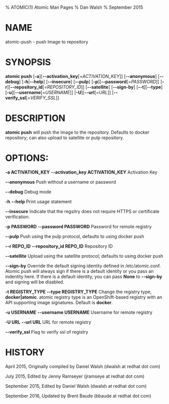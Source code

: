 % ATOMIC(1) Atomic Man Pages
% Dan Walsh
% September 2015
# NAME
atomic-push - push Image to repository

# SYNOPSIS
**atomic push**
[**-a**][**--activation_key**[=*ACTIVATION_KEY*]]
[**--anonymous**]
[**--debug**]
[**-h**|**--help**]
[**--insecure**]
[**--pulp**]
[**-p**][**--password**[=*PASSWORD*]]
[**-r**][**--repository_id**[=*REPOSITORY_ID*]]
[**--satellite**]
[**--sign-by**]
[**--t**][**--type**]
[**-u**][**--username**[=*USERNAME*]]
[**-U**][**--url**[=*URL*]]
[**--verify_ssl**[=*VERIFY_SSL*]]

# DESCRIPTION
**atomic push** will push the image to the repository.  Defaults to docker repository; can also upload to satellite or pulp repository.    

# OPTIONS:
**-a ACTIVATION_KEY** **--activation_key ACTIVATION_KEY**
  Activation Key

**--anonymous** 
  Push without a username or password

**--debug**
  Debug mode

**-h** **--help**
  Print usage statement

**--insecure**
  Indicate that the regsitry does not require HTTPS or certificate verification.
  
**-p PASSWORD** **--password PASSWORD**
  Password for remote registry

**--pulp**
  Push using the pulp protocol, defaults to using docker push

**--r REPO_ID** **--repository_id REPO_ID**
  Repository ID

**--satellite**
  Upload using the satellite protocol; defaults to using docker push  

**--sign-by**
  Override the default signing identity defined in /etc/atomic.conf. Atomic push will always sign if there is a default
  identity or you pass an indentity here.  If there is a default identity, you can pass **None** to **--sign-by** and
   signing will be disabled.

**-t REGISTRY_TYPE** **--type REGISTRY_TYPE**
  Change the registry type, **docker|atomic**.  atomic registry type is an OpenShift-based registry with an API supporting image signatures. Default is **docker**.

**-u USERNAME** **--username USERNAME**
  Username for remote registry

**-U URL** **--url URL**
  URL for remote registry

**--verify_ssl**
  Flag to verify ssl of registry

# HISTORY
April 2015, Originally compiled by Daniel Walsh (dwalsh at redhat dot com)

July 2015, Edited by Jenny Ramseyer (jramseye at redhat dot com)

September 2015, Edited by Daniel Walsh (dwalsh at redhat dot com)

September 2016, Updated by Brent Baude (bbaude at redhat dot com)
